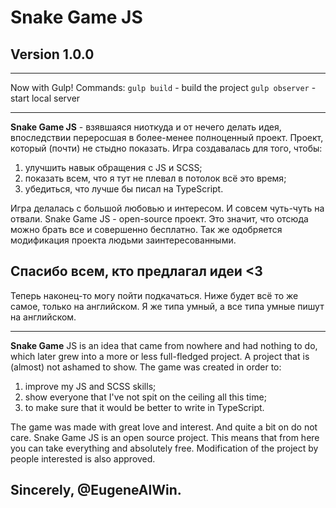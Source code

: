 # Snake Game JS

## Version 1.0.0

---

Now with Gulp!
Commands:
`gulp build` - build the project
`gulp observer` - start local server

---

**Snake Game JS** - взявшаяся ниоткуда и от нечего делать идея, впоследствии переросшая в более-менее полноценный проект.
Проект, который (почти) не стыдно показать.
Игра создавалась для того, чтобы:

1. улучшить навык обращения с JS и SCSS;
2. показать всем, что я тут не плевал в потолок всё это время;
3. убедиться, что лучше бы писал на TypeScript.

Игра делалась с большой любовью и интересом. И совсем чуть-чуть на отвали.
Snake Game JS - open-source проект. Это значит, что отсюда можно брать все и совершенно бесплатно.
Так же одобряется модификация проекта людьми заинтересованными.

## Спасибо всем, кто предлагал идеи <3

Теперь наконец-то могу пойти подкачаться.
Ниже будет всё то же самое, только на английском. Я же типа умный, а все типа умные пишут на английском.

---

**Snake Game** JS is an idea that came from nowhere and had nothing to do, which later grew into a more or less full-fledged project.
A project that is (almost) not ashamed to show.
The game was created in order to:

1. improve my JS and SCSS skills;
2. show everyone that I've not spit on the ceiling all this time;
3. to make sure that it would be better to write in TypeScript.

The game was made with great love and interest. And quite a bit on do not care.
Snake Game JS is an open source project. This means that from here you can take everything and absolutely free.
Modification of the project by people interested is also approved.

## Sincerely, @EugeneAlWin.
